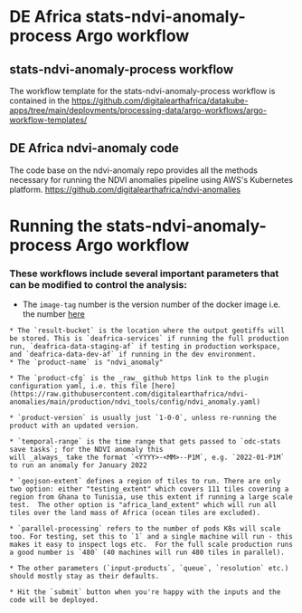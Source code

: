 #  DE Africa stats-ndvi-anomaly-process Argo workflow

## stats-ndvi-anomaly-process workflow
The workflow template for the stats-ndvi-anomaly-process workflow is contained in the https://github.com/digitalearthafrica/datakube-apps/tree/main/deployments/processing-data/argo-workflows/argo-workflow-templates/


## DE Africa ndvi-anomaly code
The code base on the ndvi-anomaly repo provides all the methods necessary for running the NDVI anomalies pipeline using AWS's Kubernetes platform. https://github.com/digitalearthafrica/ndvi-anomalies



# Running the stats-ndvi-anomaly-process Argo workflow 

### These workflows include several important parameters that can be modified to control the analysis:

   * The `image-tag` number is the version number of the docker image i.e. the number [here](https://github.com/digitalearthafrica/ndvi-anomalies/blob/main/docker/version.txt)

    * The `result-bucket` is the location where the output geotiffs will be stored. This is `deafrica-services` if running the full production run, `deafrica-data-staging-af` if testing in production workspace, and `deafrica-data-dev-af` if running in the dev environment.
    * The `product-name` is "ndvi_anomaly" 

    * The `product-cfg` is the _raw_ github https link to the plugin configuration yaml, i.e. this file [here](https://raw.githubusercontent.com/digitalearthafrica/ndvi-anomalies/main/production/ndvi_tools/config/ndvi_anomaly.yaml)

    * `product-version` is usually just `1-0-0`, unless re-running the product with an updated version.

    * `temporal-range` is the time range that gets passed to `odc-stats save tasks`; for the NDVI anomaly this 
    will _always_ take the format `<YYYY>-<MM>--P1M`, e.g. `2022-01-P1M` to run an anomaly for January 2022

    * `geojson-extent` defines a region of tiles to run. There are only two option: either "testing_extent" which covers 111 tiles covering a region from Ghana to Tunisia, use this extent if running a large scale test.  The other option is "africa_land_extent" which will run all tiles over the land mass of Africa (ocean tiles are excluded).

    * `parallel-processing` refers to the number of pods K8s will scale too. For testing, set this to `1` and a single machine will run - this makes it easy to inspect logs etc.  For the full scale production runs a good number is `480` (40 machines will run 480 tiles in parallel).

    * The other parameters (`input-products`, `queue`, `resolution` etc.) should mostly stay as their defaults.
    
    * Hit the `submit` button when you're happy with the inputs and the code will be deployed.
